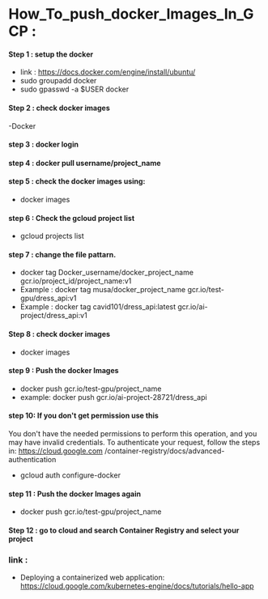 # How_To_push_docker_Images_In_GCP :

#### Step 1 : setup the docker
- link : https://docs.docker.com/engine/install/ubuntu/ 
- sudo groupadd docker
- sudo gpasswd -a $USER docker

#### Step 2 : check docker images
-Docker

#### step 3 : docker login 

#### step 4 : docker pull username/project_name
#### step 5 : check the docker images using:
- docker images
#### step 6 : Check the gcloud project list
- gcloud projects list
#### step 7 : change the file pattarn.
- docker tag Docker_username/docker_project_name gcr.io/project_id/project_name:v1
- Example : docker tag musa/docker_project_name gcr.io/test-gpu/dress_api:v1
- Example : docker tag cavid101/dress_api:latest gcr.io/ai-project/dress_api:v1

#### Step 8 : check docker images
- docker images

#### step 9 : Push the docker Images 
- docker push gcr.io/test-gpu/project_name
- example: docker push gcr.io/ai-project-28721/dress_api

#### step 10: If you don't get permission use this
You don't have the needed permissions to perform this operation, and you may have 
invalid credentials. To authenticate your request, follow the steps in: https://cloud.google.com
/container-registry/docs/advanced-authentication

- gcloud auth configure-docker

#### step 11 : Push the docker Images again 

- docker push gcr.io/test-gpu/project_name

#### Step 12 : go to cloud and search Container Registry and select your project 

### link :
- Deploying a containerized web application: https://cloud.google.com/kubernetes-engine/docs/tutorials/hello-app

